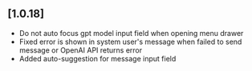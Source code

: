﻿## [1.0.18]

* Do not auto focus gpt model input field when opening menu drawer
* Fixed error is shown in system user's message when failed to send message or OpenAI API returns error
* Added auto-suggestion for message input field

